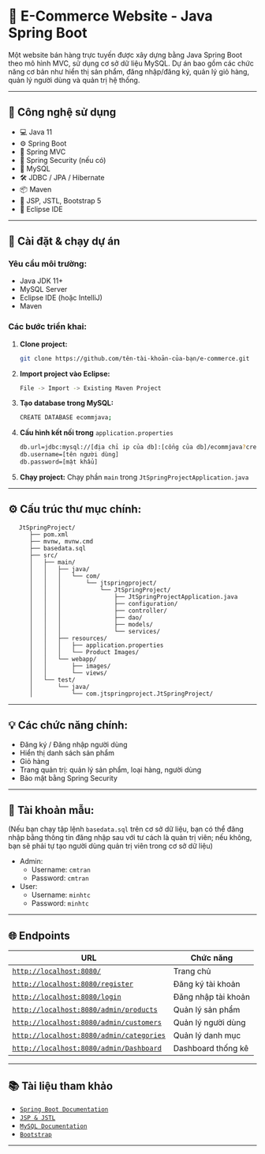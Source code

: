 # 🛒 E-Commerce Website - Java Spring Boot

Một website bán hàng trực tuyến được xây dựng bằng Java Spring Boot theo mô hình MVC, sử dụng cơ sở dữ liệu MySQL. Dự án bao gồm các chức năng cơ bản như hiển thị sản phẩm, đăng nhập/đăng ký, quản lý giỏ hàng, quản lý người dùng và quản trị hệ thống.

---

## 📌 Công nghệ sử dụng

- 💻 Java 11
- ⚙️ Spring Boot
- 🧱 Spring MVC
- 🔐 Spring Security (nếu có)
- 💾 MySQL
- 🛠 JDBC / JPA / Hibernate
- 📦 Maven
- 🎨 JSP, JSTL, Bootstrap 5
- 🧠 Eclipse IDE

---

## 🚀 Cài đặt & chạy dự án

### Yêu cầu môi trường:
- Java JDK 11+
- MySQL Server
- Eclipse IDE (hoặc IntelliJ)
- Maven

### Các bước triển khai:
1. **Clone project:**
   ```bash
   git clone https://github.com/tên-tài-khoản-của-bạn/e-commerce.git

2. **Import project vào Eclipse:**
   ```bash
   File -> Import -> Existing Maven Project

3. **Tạo database trong MySQL:**
   ```bash
   CREATE DATABASE ecommjava;

4. **Cấu hình kết nối trong** `application.properties`
   ```bash
   db.url=jdbc:mysql://[địa chỉ ip của db]:[cổng của db]/ecommjava?createDatabaseIfNotExist=true
   db.username=[tên người dùng]
   db.password=[mật khẩu]
5. **Chạy project:** Chạy phần `main` trong `JtSpringProjectApplication.java`

---

## ⚙️ Cấu trúc thư mục chính:
```
   JtSpringProject/
      ├── pom.xml
      ├── mvnw, mvnw.cmd
      ├── basedata.sql
      ├── src/
      │   ├── main/
      │   │   ├── java/
      │   │   │   └── com/
      │   │   │       └── jtspringproject/
      │   │   │           └── JtSpringProject/
      │   │   │               ├── JtSpringProjectApplication.java
      │   │   │               ├── configuration/
      │   │   │               ├── controller/
      │   │   │               ├── dao/
      │   │   │               ├── models/
      │   │   │               └── services/
      │   │   ├── resources/
      │   │   │   ├── application.properties
      │   │   │   └── Product Images/
      │   │   └── webapp/
      │   │       ├── images/
      │   │       └── views/
      │   └── test/
      │       └── java/
      │           └── com.jtspringproject.JtSpringProject/
```
---

## 💡 Các chức năng chính:
- Đăng ký / Đăng nhập người dùng
- Hiển thị danh sách sản phẩm
- Giỏ hàng
- Trang quản trị: quản lý sản phẩm, loại hàng, người dùng
- Bảo mật bằng Spring Security

---

## 🧪 Tài khoản mẫu:
(Nếu bạn chạy tập lệnh `basedata.sql` trên cơ sở dữ liệu, bạn có thể đăng nhập bằng thông tin đăng nhập sau với tư cách là quản trị viên; nếu không, bạn sẽ phải tự tạo người dùng quản trị viên trong cơ sở dữ liệu)
- Admin:
   - Username: `cmtran`
   - Password: `cmtran`
- User:
   - Username: `minhtc`
   - Password: `minhtc`


---

## 🌐 Endpoints

| URL | Chức năng |
|-----|-----------|
| [`http://localhost:8080/`](http://localhost:8080/) | Trang chủ |
| [`http://localhost:8080/register`](http://localhost:8080/register) | Đăng ký tài khoản |
| [`http://localhost:8080/login`](http://localhost:8080/login) | Đăng nhập tài khoản |
| [`http://localhost:8080/admin/products`](http://localhost:8080/admin/products) | Quản lý sản phẩm |
| [`http://localhost:8080/admin/customers`](http://localhost:8080/admin/customers) | Quản lý người dùng |
| [`http://localhost:8080/admin/categories`](http://localhost:8080/admin/categories) | Quản lý danh mục |
| [`http://localhost:8080/admin/Dashboard`](http://localhost:8080/admin/Dashboard) | Dashboard thống kê |

---

## 📚 Tài liệu tham khảo
- [`Spring Boot Documentation`](https://spring.io/projects/spring-boot)
- [`JSP & JSTL`](https://www.tutorialspoint.com/jsp/index.htm)
- [`MySQL Documentation`](https://dev.mysql.com/doc/)
- [`Bootstrap`](https://getbootstrap.com/)

---
